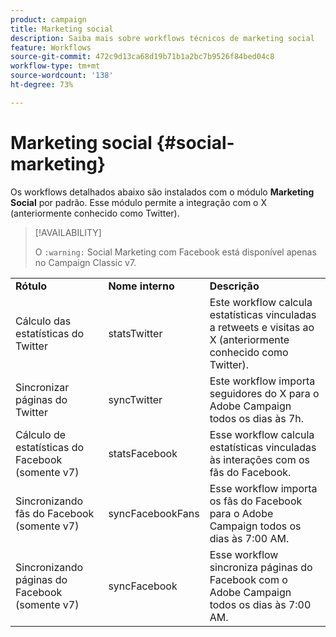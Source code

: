 ```yaml
---
product: campaign
title: Marketing social
description: Saiba mais sobre workflows técnicos de marketing social
feature: Workflows
source-git-commit: 472c9d13ca68d19b71b1a2bc7b9526f84bed04c8
workflow-type: tm+mt
source-wordcount: '138'
ht-degree: 73%

---
```



# Marketing social {#social-marketing}

Os workflows detalhados abaixo são instalados com o módulo **Marketing Social** por padrão. Esse módulo permite a integração com o X (anteriormente conhecido como Twitter).


>[!AVAILABILITY]
>
>O `:warning:` Social Marketing com Facebook está disponível apenas no Campaign Classic v7.

<table> 
 <tbody> 
  <tr> 
   <td> <strong>Rótulo</strong><br /> </td> 
   <td> <strong>Nome interno</strong><br /> </td> 
   <td> <strong>Descrição</strong><br /> </td> 
  </tr> 
  <tr> 
   <td> <span class="uicontrol">Cálculo das estatísticas do Twitter</span> <br /> </td> 
   <td> <span class="uicontrol">statsTwitter</span> <br /> </td> 
   <td> Este workflow calcula estatísticas vinculadas a retweets e visitas ao X (anteriormente conhecido como Twitter).<br /> </td> 
  </tr> 
  <tr> 
   <td> <span class="uicontrol">Sincronizar páginas do Twitter</span> <br /> </td> 
   <td> <span class="uicontrol">syncTwitter</span> <br /> </td> 
   <td> Este workflow importa seguidores do X para o Adobe Campaign todos os dias às 7h.<br /> </td> 
  </tr> 
  <tr> 
   <td> <span class="uicontrol">Cálculo de estatísticas do Facebook (somente v7)</span> <br /> </td> 
   <td> <span class="uicontrol">statsFacebook</span> <br /> </td> 
   <td> Esse workflow calcula estatísticas vinculadas às interações com os fãs do Facebook.<br /> </td> 
  </tr> 
  <tr> 
   <td> <span class="uicontrol">Sincronizando fãs do Facebook (somente v7)</span> <br /> </td> 
   <td> <span class="uicontrol">syncFacebookFans</span> <br /> </td> 
   <td> Esse workflow importa os fãs do Facebook para o Adobe Campaign todos os dias às 7:00 AM.<br /> </td> 
  </tr> 
  <tr> 
   <td> <span class="uicontrol">Sincronizando páginas do Facebook (somente v7)</span> <br /> </td> 
   <td> <span class="uicontrol">syncFacebook</span> <br /> </td> 
   <td> Esse workflow sincroniza páginas do Facebook com o Adobe Campaign todos os dias às 7:00 AM.<br /> </td> 
  </tr> 
 </tbody> 
</table>

